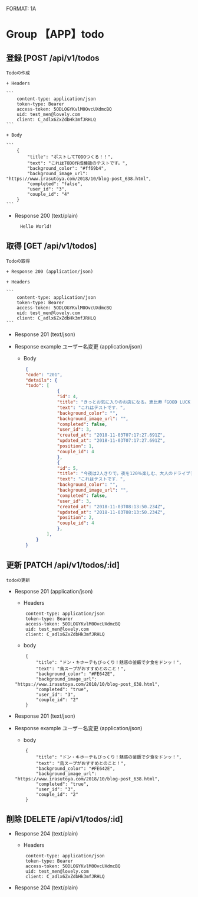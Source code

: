 FORMAT: 1A

# Group 【APP】todo

## 登録 [POST /api/v1/todos

    Todoの作成

    + Headers

    ```
        content-type: application/json
        token-type: Bearer
        access-token: 5ODLOGYKvlM0OvcUXdmcBQ
        uid: test_men@lovely.com
        client: C_adlx6ZxZdbHk3mfJRHLQ
    ```

    + Body

    ```
        {
            "title": "ポストしてTODOつくる！！",
            "text": "これはTODO作成機能のテストです。",
            "background_color": "#ff69b4",
            "background_image_url": "https://www.irasutoya.com/2018/10/blog-post_638.html",
            "completed": "false",
            "user_id": "3",
            "couple_id": "4"
        }
    ```

+ Response 200 (text/plain)

        Hello World!

## 取得 [GET /api/v1/todos]

    Todoの取得

    + Response 200 (application/json)

    + Headers

    ```
        content-type: application/json
        token-type: Bearer
        access-token: 5ODLOGYKvlM0OvcUXdmcBQ
        uid: test_men@lovely.com
        client: C_adlx6ZxZdbHk3mfJRHLQ
    ```

+ Response 201 (text/json)

+ Response example ユーザー名変更 (application/json)

    + Body

    ```json
        {
        "code": "201",
        "details": {
        "todo": [
                    {
                    "id": 4,
                    "title": "きっとお気に入りのお店になる。恵比寿「GOOD LUCK CURRY」が話題",
                    "text": "これはテストです．",
                    "background_color": "",
                    "background_image_url": "",
                    "completed": false,
                    "user_id": 3,
                    "created_at": "2018-11-03T07:17:27.691Z",
                    "updated_at": "2018-11-03T07:17:27.691Z",
                    "position": 1,
                    "couple_id": 4
                    },
                    {
                    "id": 5,
                    "title": "今夜は2人きりで。夜を120％楽しむ、大人のドライブデート先10選",
                    "text": "これはテストです．",
                    "background_color": "",
                    "background_image_url": "",
                    "completed": false,
                    "user_id": 3,
                    "created_at": "2018-11-03T08:13:50.234Z",
                    "updated_at": "2018-11-03T08:13:50.234Z",
                    "position": 2,
                    "couple_id": 4
                    },
                ],
            }
        }
    ```


## 更新 [PATCH /api/v1/todos/:id]

    todoの更新

+ Response 201 (application/json)

    + Headers

    ```
        content-type: application/json
        token-type: Bearer
        access-token: 5ODLOGYKvlM0OvcUXdmcBQ
        uid: test_men@lovely.com
        client: C_adlx6ZxZdbHk3mfJRHLQ
    ```

    + body

    ```
        {
            "title": "ドン・キホーテもびっくり！魅惑の釜飯で夕食をドンッ！",
            "text": "鳥スープがおすすめとのこと！",
            "background_color": "#FE642E",
            "background_image_url": "https://www.irasutoya.com/2018/10/blog-post_638.html",
            "completed": "true",
            "user_id": "3",
            "couple_id": "2"
        }
    ```

+ Response 201 (text/json)

+ Response example ユーザー名変更 (application/json)

    + body

    ```
        {
            "title": "ドン・キホーテもびっくり！魅惑の釜飯で夕食をドンッ！",
            "text": "鳥スープがおすすめとのこと！",
            "background_color": "#FE642E",
            "background_image_url": "https://www.irasutoya.com/2018/10/blog-post_638.html",
            "completed": "true",
            "user_id": "3",
            "couple_id": "2"
        }
    ```


## 削除 [DELETE /api/v1/todos/:id]

+ Response 204 (text/plain)

    + Headers

    ```
        content-type: application/json
        token-type: Bearer
        access-token: 5ODLOGYKvlM0OvcUXdmcBQ
        uid: test_men@lovely.com
        client: C_adlx6ZxZdbHk3mfJRHLQ
    ```

+ Response 204 (text/plain)
